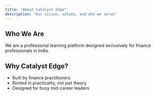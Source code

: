 ```yaml
---
title: "About Catalyst Edge"
description: "Our vision, values, and who we serve"
---
```


## Who We Are

We are a professional learning platform designed exclusively for finance professionals in India.

## Why Catalyst Edge?

- Built by finance practitioners
- Rooted in practicality, not just theory
- Designed for busy mid-career leaders
